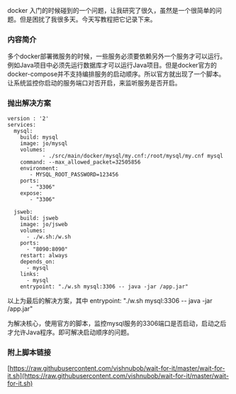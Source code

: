 docker 入门的时候碰到的一个问题，让我研究了很久，虽然是一个很简单的问题。但是困扰了我很多天。今天写教程把它记录下来。

### 内容简介

多个docker部署微服务的时候，一些服务必须要依赖另外一个服务才可以运行。例如Java项目中必须先运行数据库才可以运行Java项目。但是docker官方的docker-compose并不支持编排服务的启动顺序。所以官方就出现了一个脚本。让系统监控你启动的服务端口对否开启，来监听服务是否开启。

### 抛出解决方案

```
version : '2'
services:
  mysql:
    build: mysql
    image: jo/mysql
    volumes:
           - ./src/main/docker/mysql/my.cnf:/root/mysql/my.cnf mysql
    command: --max_allowed_packet=32505856
    environment:
       - MYSQL_ROOT_PASSWORD=123456
    ports:
       - "3306"
    expose:
       - "3306"

  jsweb:
    build: jsweb
    image: jo/jsweb
    volumes:
      - ./w.sh:/w.sh
    ports:
      - "8090:8090"
    restart: always
    depends_on:
      - mysql
    links:
      - mysql
    entrypoint: "./w.sh mysql:3306 -- java -jar /app.jar"
```

以上为最后的解决方案，其中 entrypoint: "./w.sh mysql:3306 -- java -jar /app.jar"

为解决核心，使用官方的脚本，监控mysql服务的3306端口是否启动，启动之后才允许Java程序。即可解决启动顺序的问题。

### 附上脚本链接

[https://raw.githubusercontent.com/vishnubob/wait-for-it/master/wait-for-it.sh](https://raw.githubusercontent.com/vishnubob/wait-for-it/master/wait-for-it.sh)